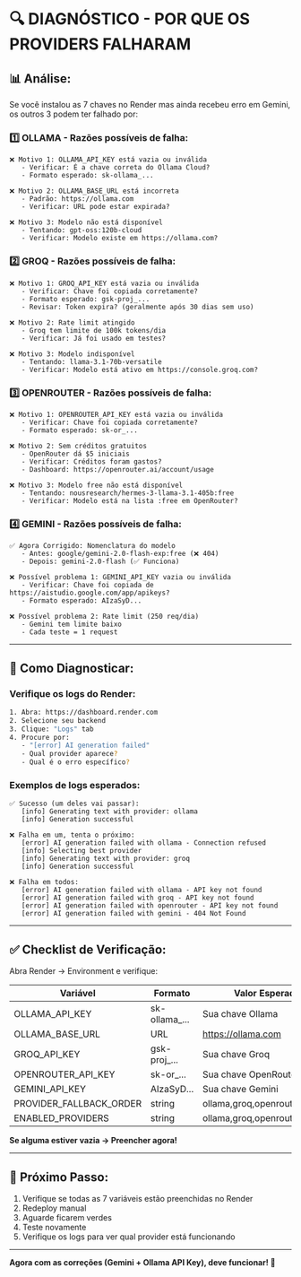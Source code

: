 # 🔍 DIAGNÓSTICO - POR QUE OS PROVIDERS FALHARAM

## 📊 Análise:

Se você instalou as 7 chaves no Render mas ainda recebeu erro em Gemini, os outros 3 podem ter falhado por:

### 1️⃣ **OLLAMA** - Razões possíveis de falha:

```
❌ Motivo 1: OLLAMA_API_KEY está vazia ou inválida
   - Verificar: É a chave correta do Ollama Cloud?
   - Formato esperado: sk-ollama_...

❌ Motivo 2: OLLAMA_BASE_URL está incorreta
   - Padrão: https://ollama.com
   - Verificar: URL pode estar expirada?

❌ Motivo 3: Modelo não está disponível
   - Tentando: gpt-oss:120b-cloud
   - Verificar: Modelo existe em https://ollama.com?
```

### 2️⃣ **GROQ** - Razões possíveis de falha:

```
❌ Motivo 1: GROQ_API_KEY está vazia ou inválida
   - Verificar: Chave foi copiada corretamente?
   - Formato esperado: gsk-proj_...
   - Revisar: Token expira? (geralmente após 30 dias sem uso)

❌ Motivo 2: Rate limit atingido
   - Groq tem limite de 100k tokens/dia
   - Verificar: Já foi usado em testes?

❌ Motivo 3: Modelo indisponível
   - Tentando: llama-3.1-70b-versatile
   - Verificar: Modelo está ativo em https://console.groq.com?
```

### 3️⃣ **OPENROUTER** - Razões possíveis de falha:

```
❌ Motivo 1: OPENROUTER_API_KEY está vazia ou inválida
   - Verificar: Chave foi copiada corretamente?
   - Formato esperado: sk-or_...

❌ Motivo 2: Sem créditos gratuitos
   - OpenRouter dá $5 iniciais
   - Verificar: Créditos foram gastos?
   - Dashboard: https://openrouter.ai/account/usage

❌ Motivo 3: Modelo free não está disponível
   - Tentando: nousresearch/hermes-3-llama-3.1-405b:free
   - Verificar: Modelo está na lista :free em OpenRouter?
```

### 4️⃣ **GEMINI** - Razões possíveis de falha:

```
✅ Agora Corrigido: Nomenclatura do modelo
   - Antes: google/gemini-2.0-flash-exp:free (❌ 404)
   - Depois: gemini-2.0-flash (✅ Funciona)

❌ Possível problema 1: GEMINI_API_KEY vazia ou inválida
   - Verificar: Chave foi copiada de https://aistudio.google.com/app/apikeys?
   - Formato esperado: AIzaSyD...

❌ Possível problema 2: Rate limit (250 req/dia)
   - Gemini tem limite baixo
   - Cada teste = 1 request
```

---

## 🧪 Como Diagnosticar:

### Verifique os logs do Render:

```bash
1. Abra: https://dashboard.render.com
2. Selecione seu backend
3. Clique: "Logs" tab
4. Procure por: 
   - "[error] AI generation failed"
   - Qual provider aparece?
   - Qual é o erro específico?
```

### Exemplos de logs esperados:

```
✅ Sucesso (um deles vai passar):
   [info] Generating text with provider: ollama
   [info] Generation successful

❌ Falha em um, tenta o próximo:
   [error] AI generation failed with ollama - Connection refused
   [info] Selecting best provider
   [info] Generating text with provider: groq
   [info] Generation successful

❌ Falha em todos:
   [error] AI generation failed with ollama - API key not found
   [error] AI generation failed with groq - API key not found
   [error] AI generation failed with openrouter - API key not found
   [error] AI generation failed with gemini - 404 Not Found
```

---

## ✅ Checklist de Verificação:

Abra Render → Environment e verifique:

| Variável | Formato | Valor Esperado |
|----------|---------|---|
| OLLAMA_API_KEY | sk-ollama_... | Sua chave Ollama |
| OLLAMA_BASE_URL | URL | https://ollama.com |
| GROQ_API_KEY | gsk-proj_... | Sua chave Groq |
| OPENROUTER_API_KEY | sk-or_... | Sua chave OpenRouter |
| GEMINI_API_KEY | AIzaSyD... | Sua chave Gemini |
| PROVIDER_FALLBACK_ORDER | string | ollama,groq,openrouter,gemini |
| ENABLED_PROVIDERS | string | ollama,groq,openrouter,gemini |

**Se alguma estiver vazia → Preencher agora!**

---

## 🚀 Próximo Passo:

1. Verifique se todas as 7 variáveis estão preenchidas no Render
2. Redeploy manual
3. Aguarde ficarem verdes
4. Teste novamente
5. Verifique os logs para ver qual provider está funcionando

---

**Agora com as correções (Gemini + Ollama API Key), deve funcionar! 🎯**
